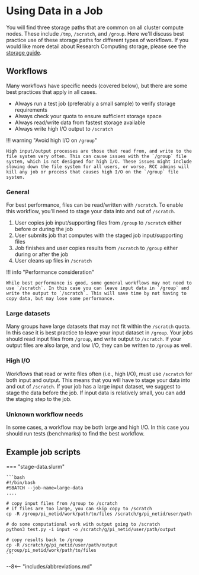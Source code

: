 # Using Data in a Job

You will find three storage paths that are common on all cluster compute nodes. These include `/tmp`, `/scratch`, and `/group`. Here we'll discuss best practice use of these storage paths for different types of workflows. If you would like more detail about Research Computing storage, please see the [storage guide](../../storage/rcc-storage.md).

## Workflows

Many workflows have specific needs (covered below), but there are some best practices that apply in all cases.

- Always run a test job (preferably a small sample) to verify storage requirements
- Always check your quota to ensure sufficient storage space
- Always read/write data from fastest storage available
- Always write high I/O output to `/scratch`

!!! warning "Avoid high I/O on `/group`"

    High input/output processes are those that read from, and write to the file system very often. This can cause issues with the `/group` file system, which is not designed for high I/O. These issues might include slowing down the file system for all users, or worse. RCC admins will kill any job or process that causes high I/O on the `/group` file system.

### General

For best performance, files can be read/written with `/scratch`. To enable this workflow, you'll need to stage your data into and out of `/scratch`.

1. User copies job input/supporting files from `/group` to `/scratch` either before or during the job
2. User submits job that computes with the staged job input/supporting files
3. Job finishes and user copies results from `/scratch` to `/group` either during or after the job
4. User cleans up files in `/scratch`

!!! info "Performance consideration"

    While best performance is good, some general workflows may not need to use `/scratch`. In this case you can leave input data in `/group` and write the output to `/scratch`. This will save time by not having to copy data, but may lose some performance.

### Large datasets

Many groups have large datasets that may not fit within the `/scratch` quota. In this case it is best practice to leave your input dataset in `/group`. Your jobs should read input files from `/group`, and write output to `/scratch`. If your output files are also large, and low I/O, they can be written to `/group` as well.

### High I/O

Workflows that read or write files often (i.e., high I/O), must use `/scratch` for both input and output. This means that you will have to stage your data into and out of `/scratch`. If your job has a large input dataset, we suggest to stage the data before the job. If input data is relatively small, you can add the staging step to the job.

### Unknown workflow needs

In some cases, a workflow may be both large and high I/O. In this case you should run tests (benchmarks) to find the best workflow.

## Example job scripts
<!-- markdownlint-disable MD046 -->
=== "stage-data.slurm"

    ```bash
    #!/bin/bash
    #SBATCH --job-name=large-data
    ....
    
    # copy input files from /group to /scratch
    # if files are too large, you can skip copy to /scratch
    cp -R /group/pi_netid/work/path/to/files /scratch/g/pi_netid/user/path

    # do some computational work with output going to /scratch
    python3 test.py -i input -o /scratch/g/pi_netid/user/path/output

    # copy results back to /group
    cp -R /scratch/g/pi_netid/user/path/output /group/pi_netid/work/path/to/files
    ```
<!-- markdownlint-enable MD046 -->

--8<-- "includes/abbreviations.md"
